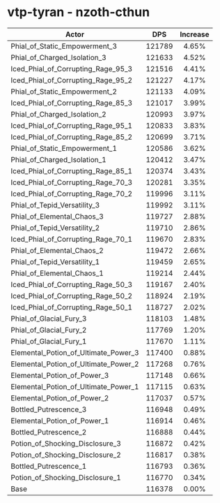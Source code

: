 # vtp-tyran - nzoth-cthun
| Actor | DPS | Increase |
|---|:---:|:---:|
|Phial_of_Static_Empowerment_3|121789|4.65%|
|Phial_of_Charged_Isolation_3|121633|4.52%|
|Iced_Phial_of_Corrupting_Rage_95_3|121516|4.41%|
|Iced_Phial_of_Corrupting_Rage_95_2|121227|4.17%|
|Phial_of_Static_Empowerment_2|121133|4.09%|
|Iced_Phial_of_Corrupting_Rage_85_3|121017|3.99%|
|Phial_of_Charged_Isolation_2|120993|3.97%|
|Iced_Phial_of_Corrupting_Rage_95_1|120833|3.83%|
|Iced_Phial_of_Corrupting_Rage_85_2|120699|3.71%|
|Phial_of_Static_Empowerment_1|120586|3.62%|
|Phial_of_Charged_Isolation_1|120412|3.47%|
|Iced_Phial_of_Corrupting_Rage_85_1|120374|3.43%|
|Iced_Phial_of_Corrupting_Rage_70_3|120281|3.35%|
|Iced_Phial_of_Corrupting_Rage_70_2|119996|3.11%|
|Phial_of_Tepid_Versatility_3|119992|3.11%|
|Phial_of_Elemental_Chaos_3|119727|2.88%|
|Phial_of_Tepid_Versatility_2|119710|2.86%|
|Iced_Phial_of_Corrupting_Rage_70_1|119670|2.83%|
|Phial_of_Elemental_Chaos_2|119472|2.66%|
|Phial_of_Tepid_Versatility_1|119459|2.65%|
|Phial_of_Elemental_Chaos_1|119214|2.44%|
|Iced_Phial_of_Corrupting_Rage_50_3|119167|2.40%|
|Iced_Phial_of_Corrupting_Rage_50_2|118924|2.19%|
|Iced_Phial_of_Corrupting_Rage_50_1|118727|2.02%|
|Phial_of_Glacial_Fury_3|118103|1.48%|
|Phial_of_Glacial_Fury_2|117769|1.20%|
|Phial_of_Glacial_Fury_1|117670|1.11%|
|Elemental_Potion_of_Ultimate_Power_3|117400|0.88%|
|Elemental_Potion_of_Ultimate_Power_2|117268|0.76%|
|Elemental_Potion_of_Power_3|117148|0.66%|
|Elemental_Potion_of_Ultimate_Power_1|117115|0.63%|
|Elemental_Potion_of_Power_2|117037|0.57%|
|Bottled_Putrescence_3|116948|0.49%|
|Elemental_Potion_of_Power_1|116914|0.46%|
|Bottled_Putrescence_2|116888|0.44%|
|Potion_of_Shocking_Disclosure_3|116872|0.42%|
|Potion_of_Shocking_Disclosure_2|116817|0.38%|
|Bottled_Putrescence_1|116793|0.36%|
|Potion_of_Shocking_Disclosure_1|116770|0.34%|
|Base|116378|0.00%|
